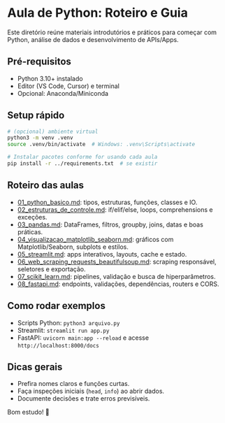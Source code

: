 # Aula de Python: Roteiro e Guia

Este diretório reúne materiais introdutórios e práticos para começar com Python, análise de dados e desenvolvimento de APIs/Apps.

## Pré-requisitos
- Python 3.10+ instalado
- Editor (VS Code, Cursor) e terminal
- Opcional: Anaconda/Miniconda

## Setup rápido
```bash
# (opcional) ambiente virtual
python3 -m venv .venv
source .venv/bin/activate  # Windows: .venv\Scripts\activate

# Instalar pacotes conforme for usando cada aula
pip install -r ../requirements.txt  # se existir
```

## Roteiro das aulas
- [01_python_basico.md](./01_python_basico.md): tipos, estruturas, funções, classes e IO.
- [02_estruturas_de_controle.md](./02_estruturas_de_controle.md): if/elif/else, loops, comprehensions e exceções.
- [03_pandas.md](./03_pandas.md): DataFrames, filtros, groupby, joins, datas e boas práticas.
- [04_visualizacao_matplotlib_seaborn.md](./04_visualizacao_matplotlib_seaborn.md): gráficos com Matplotlib/Seaborn, subplots e estilos.
- [05_streamlit.md](./05_streamlit.md): apps interativos, layouts, cache e estado.
- [06_web_scraping_requests_beautifulsoup.md](./06_web_scraping_requests_beautifulsoup.md): scraping responsável, seletores e exportação.
- [07_scikit_learn.md](./07_scikit_learn.md): pipelines, validação e busca de hiperparâmetros.
- [08_fastapi.md](./08_fastapi.md): endpoints, validações, dependências, routers e CORS.

## Como rodar exemplos
- Scripts Python: `python3 arquivo.py`
- Streamlit: `streamlit run app.py`
- FastAPI: `uvicorn main:app --reload` e acesse `http://localhost:8000/docs`

## Dicas gerais
- Prefira nomes claros e funções curtas.
- Faça inspeções iniciais (`head`, `info`) ao abrir dados.
- Documente decisões e trate erros previsíveis.

Bom estudo! 🚀